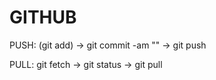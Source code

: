 # GITHUB

PUSH:   (git add) -> git commit -am "" -> git push

PULL:   git fetch -> git status -> git pull
